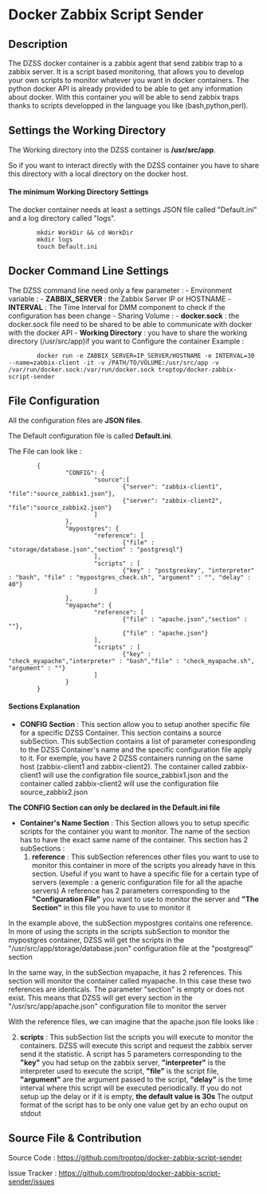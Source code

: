 # Docker Zabbix Script Sender
## Description

The DZSS docker container is a zabbix agent that send zabbix trap to a zabbix server.
It is a script based monitoring, that allows you to develop your own scripts to monitor whatever you want in docker containers.
The python docker API is already provided to be able to get any information about docker.
With this container you will be able to send zabbix traps thanks to scripts developped in the language you like (bash,python,perl).

## Settings the Working Directory

The Working directory into the DZSS container is **/usr/src/app**.

So if you want to interact directly with the DZSS container you have to share this directory with a local directory on the docker host.

#### The minimum Working Directory Settings

The docker container needs at least a settings JSON file called \"Default.ini\" and a log directory called "logs".
```
        mkdir WorkDir && cd WorkDir
        mkdir logs
        touch Default.ini
```
## Docker Command Line Settings

The DZSS command line need only a few parameter :
        - Environment variable :
                - **ZABBIX_SERVER** : the Zabbix Server IP or HOSTNAME
                - **INTERVAL** : The Time Interval for DMM component to check if the configuration has been change
        - Sharing Volume :
                - **docker.sock** : the docker.sock file need to be shared to be able to communicate with docker with the docker API
                - **Working Directory** : you have to share the working directory (/usr/src/app)if you want to Configure the container
Example :
```
        docker run -e ZABBIX_SERVER=IP_SERVER/HOSTNAME -e INTERVAL=30 --name=zabbix-client -it -v /PATH/TO/VOLUME:/usr/src/app -v /var/run/docker.sock:/var/run/docker.sock troptop/docker-zabbix-script-sender
```

## File Configuration

All the configuration files are **JSON files**.

The Default configuration file is called **Default.ini**.

The File can look like :
```
        {
                "CONFIG": {
                        "source":[
                                {"server": "zabbix-client1", "file":"source_zabbix1.json"},
                                {"server": "zabbix-client2", "file":"source_zabbix2.json"}
                        ]
                },
                "mypostgres": {
                        "reference": [
                                {"file" : "storage/database.json","section" : "postgresql"}
                        ],
                        "scripts" : [
                                {"key" : "postgreskey", "interpreter" : "bash", "file" : "mypostgres_check.sh", "argument" : "", "delay" : 40"}
                        ]
                },
                "myapache": {
                        "reference": [
                                {"file" : "apache.json","section" : ""},
                                {"file" : "apache.json"}
                        ],
                        "scripts" : [
                                {"key" : "check_myapache","interpreter" : "bash","file" : "check_myapache.sh", "argument" : ""}
                        ]
                }
        }
```

#### Sections Explanation

- **CONFIG Section** :
This section allow you to setup another specific file for a specific DZSS Container.
This section contains a source subSection. This subSection contains a list of parameter corresponding to the DZSS Container's name and the specific configuration file apply to it.
For exemple, you have 2 DZSS containers running on the same host (zabbix-client1 and zabbix-client2). The container called zabbix-client1 will use the configration file source_zabbix1.json and the container called zabbix-client2 will use the configuration file source_zabbix2.json

**The CONFIG Section can only be declared in the Default.ini file**

- **Container's Name Section** :
This Section allows you to setup specific scripts for the container you want to monitor.
The name of the section has to have the exact same name of the container.
This section has 2 subSections :
	1. **reference** : This subSection references other files you want to use to monitor this container in more of the scripts you already have in this section. Useful if you want to have a specific file for a certain type of servers (exemple : a generic configuration file for all the apache servers)
A reference has 2 parameters corresponding to the **"Configuration File"** you want to use to monitor the server and **"The Section"** in this file you have to use to monitor it

In the example above, the subSection mypostgres contains one reference. In more of using the scripts in the scripts subSection to monitor the mypostgres container, DZSS will get the scripts in the "/usr/src/app/storage/database.json" configuration file at the "postgresql" section

In the same way, in the subSection myapache, it has 2 references. This section will monitor the container called myapache. In this case these two references are identicals. The parameter "section" is empty or does not exist. This means that DZSS will get every section in the "/usr/src/app/apache.json" configuration file to monitor the server

With the reference files, we can imagine that the apache.json file looks like :

2. **scripts** : This subSection list the scripts you will execute to monitor the containers. DZSS will execute this script and request the zabbix server send it the statistic.
A script has 5 parameters corresponding to the **"key"** you had setup on the zabbix server, **"interpreter"** is the interpreter used to execute the script, **"file"** is the script file, **"argument"** are the argument passed to the script, **"delay"** is the time interval where this script will be executed periodically.
If you do not setup up the delay or if it is empty, **the default value is 30s**
The output format of the script has to be only one value get by an echo ouput on stdout


## Source File & Contribution

Source Code : https://github.com/troptop/docker-zabbix-script-sender

Issue Tracker : https://github.com/troptop/docker-zabbix-script-sender/issues
